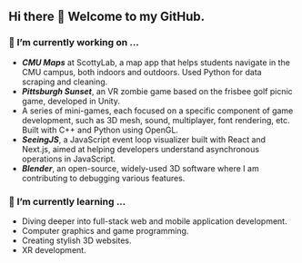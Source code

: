 ## Hi there 👋 Welcome to my GitHub.

### 🔭 I’m currently working on ...
- _**CMU Maps**_ at ScottyLab, a map app that helps students navigate in the CMU campus, both indoors and outdoors. Used Python for data scraping and cleaning.
- _**Pittsburgh Sunset**_, an VR zombie game based on the frisbee golf picnic game, developed in Unity.
- A series of mini-games, each focused on a specific component of game development, such as 3D mesh, sound, multiplayer, font rendering, etc. Built with C++ and Python using OpenGL.
- _**SeeingJS**_, a JavaScript event loop visualizer built with React and Next.js, aimed at helping developers understand asynchronous operations in JavaScript.
- _**Blender**_, an open-source, widely-used 3D software where I am contributing to debugging various features.
  
### 🌱 I’m currently learning ...
- Diving deeper into full-stack web and mobile application development.
- Computer graphics and game programming.
- Creating stylish 3D websites.
- XR development.

<!--
**tu2463/tu2463** is a ✨ _special_ ✨ repository because its `README.md` (this file) appears on your GitHub profile.

Here are some ideas to get you started:

- 🔭 I’m currently working on ...
- 🌱 I’m currently learning ...
- 👯 I’m looking to collaborate on ...
- 🤔 I’m looking for help with ...
- 💬 Ask me about ...
- 📫 How to reach me: ...
- 😄 Pronouns: ...
- ⚡ Fun fact: ...
-->
